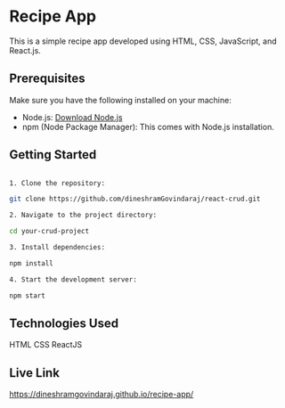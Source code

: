 # Recipe App

This is a simple recipe app developed using HTML, CSS, JavaScript, and React.js.

## Prerequisites

Make sure you have the following installed on your machine:

- Node.js: [Download Node.js](https://nodejs.org/)
- npm (Node Package Manager): This comes with Node.js installation.

## Getting Started

```bash

1. Clone the repository:

git clone https://github.com/dineshramGovindaraj/react-crud.git

2. Navigate to the project directory:

cd your-crud-project

3. Install dependencies:

npm install

4. Start the development server:

npm start
```

## Technologies Used

HTML
CSS
ReactJS

## Live Link

https://dineshramgovindaraj.github.io/recipe-app/
